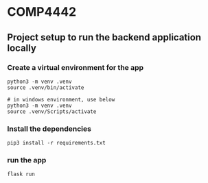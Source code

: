 # COMP4442

## Project setup to run the backend application locally

### Create a virtual environment for the app

```
python3 -m venv .venv
source .venv/bin/activate

# in windows environment, use below
python3 -m venv .venv
source .venv/Scripts/activate
```

### Install the dependencies

```
pip3 install -r requirements.txt
```

### run the app

```
flask run
```